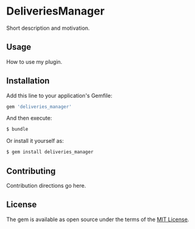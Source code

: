 # DeliveriesManager
Short description and motivation.

## Usage
How to use my plugin.

## Installation
Add this line to your application's Gemfile:

```ruby
gem 'deliveries_manager'
```

And then execute:
```bash
$ bundle
```

Or install it yourself as:
```bash
$ gem install deliveries_manager
```

## Contributing
Contribution directions go here.

## License
The gem is available as open source under the terms of the [MIT License](http://opensource.org/licenses/MIT).

